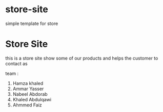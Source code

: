 # store-site
simple template for store 
# Store Site

this is  a store site show some of our products and helps the customer to contact as

team :

1. Hamza khaled 
2. Ammar Yasser
3. Nabeel Abdorab
4. Khaled Abdulqawi
5. Ahmmed Faiz
